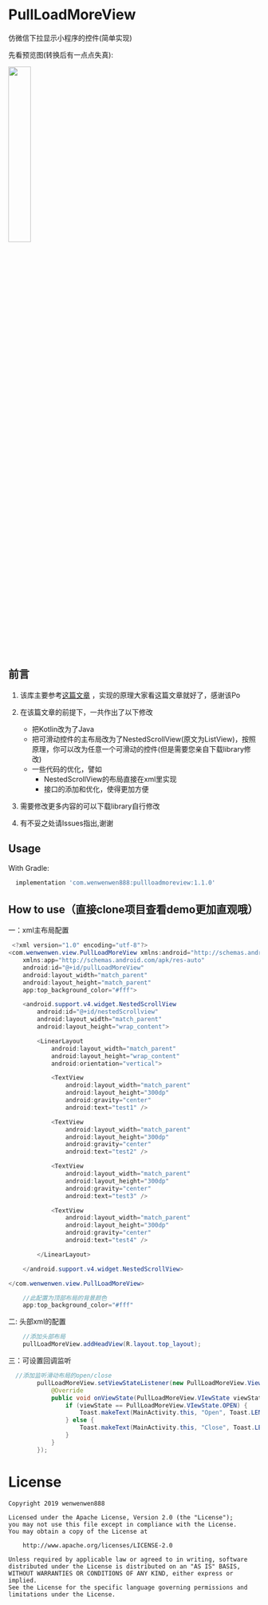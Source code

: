 # PullLoadMoreView
仿微信下拉显示小程序的控件(简单实现)

先看预览图(转换后有一点点失真):

<img src="https://github.com/wenwenwen888/PullLoadMoreView/blob/master/preview/1.gif" width="30%" height="30%">

前言
-------
1. 该库主要参考[这篇文章](https://www.jianshu.com/p/e409de213938) ，实现的原理大家看这篇文章就好了，感谢该Po

2. 在该篇文章的前提下，一共作出了以下修改
	* 把Kotlin改为了Java
	* 把可滑动控件的主布局改为了NestedScrollView(原文为ListView)，按照原理，你可以改为任意一个可滑动的控件(但是需要您亲自下载library修改)
	* 一些代码的优化，譬如
		* NestedScrollView的布局直接在xml里实现
		* 接口的添加和优化，使得更加方便

3. 需要修改更多内容的可以下载library自行修改

4. 有不妥之处请Issues指出,谢谢


Usage
--------

With Gradle:
```groovy
  implementation 'com.wenwenwen888:pullloadmoreview:1.1.0'
```


How to use（直接clone项目查看demo更加直观哦）
--------
一：xml主布局配置
```java
 <?xml version="1.0" encoding="utf-8"?>
<com.wenwenwen.view.PullLoadMoreView xmlns:android="http://schemas.android.com/apk/res/android"
    xmlns:app="http://schemas.android.com/apk/res-auto"
    android:id="@+id/pullLoadMoreView"
    android:layout_width="match_parent"
    android:layout_height="match_parent"
    app:top_background_color="#fff">

    <android.support.v4.widget.NestedScrollView
        android:id="@+id/nestedScrollview"
        android:layout_width="match_parent"
        android:layout_height="wrap_content">

        <LinearLayout
            android:layout_width="match_parent"
            android:layout_height="wrap_content"
            android:orientation="vertical">

            <TextView
                android:layout_width="match_parent"
                android:layout_height="300dp"
                android:gravity="center"
                android:text="test1" />

            <TextView
                android:layout_width="match_parent"
                android:layout_height="300dp"
                android:gravity="center"
                android:text="test2" />

            <TextView
                android:layout_width="match_parent"
                android:layout_height="300dp"
                android:gravity="center"
                android:text="test3" />

            <TextView
                android:layout_width="match_parent"
                android:layout_height="300dp"
                android:gravity="center"
                android:text="test4" />

        </LinearLayout>

    </android.support.v4.widget.NestedScrollView>

</com.wenwenwen.view.PullLoadMoreView>
```

```java
	//此配置为顶部布局的背景颜色
	app:top_background_color="#fff"
```
二: 头部xml的配置
```java
	//添加头部布局
 	pullLoadMoreView.addHeadView(R.layout.top_layout);
```
三：可设置回调监听
```java
  //添加监听滑动布局的open/close
        pullLoadMoreView.setViewStateListener(new PullLoadMoreView.ViewStateListener() {
            @Override
            public void onViewState(PullLoadMoreView.VIewState viewState) {
                if (viewState == PullLoadMoreView.VIewState.OPEN) {
                    Toast.makeText(MainActivity.this, "Open", Toast.LENGTH_SHORT).show();
                } else {
                    Toast.makeText(MainActivity.this, "Close", Toast.LENGTH_SHORT).show();
                }
            }
        });
```
 
# License

    Copyright 2019 wenwenwen888

    Licensed under the Apache License, Version 2.0 (the "License");
    you may not use this file except in compliance with the License.
    You may obtain a copy of the License at
    
        http://www.apache.org/licenses/LICENSE-2.0
    
    Unless required by applicable law or agreed to in writing, software
    distributed under the License is distributed on an "AS IS" BASIS,
    WITHOUT WARRANTIES OR CONDITIONS OF ANY KIND, either express or implied.
    See the License for the specific language governing permissions and
    limitations under the License.
